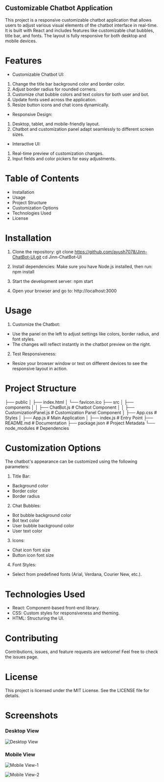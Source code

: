 ## Customizable Chatbot Application
This project is a responsive customizable chatbot application that allows users to adjust various visual elements of the chatbot interface in real-time. It is built with React and includes features like customizable chat bubbles, title bar, and fonts. The layout is fully responsive for both desktop and mobile devices.

# Features
- Customizable Chatbot UI:

1. Change the title bar background color and border color.
2. Adjust border radius for rounded corners.
3. Customize chat bubble colors and text colors for both user and bot.
4. Update fonts used across the application.
5. Resize button icons and chat icons dynamically.

- Responsive Design:
1. Desktop, tablet, and mobile-friendly layout.
2. Chatbot and customization panel adapt seamlessly to different screen sizes.

- Interactive UI:
1. Real-time preview of customization changes.
2. Input fields and color pickers for easy adjustments.


# Table of Contents
- Installation
- Usage
- Project Structure
- Customization Options
- Technologies Used
- License


# Installation
1. Clone the repository:
git clone https://github.com/ayush7078/Jinn-ChatBot-UI.git
cd Jinn-ChatBot-UI

2. Install dependencies: Make sure you have Node.js installed, then run:
npm install

3. Start the development server:
npm start

4. Open your browser and go to:
http://localhost:3000

# Usage
1. Customize the Chatbot:
- Use the panel on the left to adjust settings like colors, border radius, and font styles.
- The changes will reflect instantly in the chatbot preview on the right.

2. Test Responsiveness:
- Resize your browser window or test on different devices to see the responsive layout in action.


# Project Structure
├── public
│   ├── index.html
│   └── favicon.ico
├── src
│   ├── components
│   │   ├── ChatBot.js          # Chatbot Component
│   │   ├── CustomizationPanel.js # Customization Panel Component
│   ├── App.css                 # Styles
│   ├── App.js                  # Main Application
│   ├── index.js                # Entry Point
├── README.md                   # Documentation
├── package.json                # Project Metadata
└── node_modules                # Dependencies


# Customization Options
The chatbot's appearance can be customized using the following parameters:

1. Title Bar:
- Background color
- Border color
- Border radius

2. Chat Bubbles:
- Bot bubble background color
- Bot text color
- User bubble background color
- User text color

3. Icons:
- Chat icon font size
- Button icon font size

4. Font Styles:
- Select from predefined fonts (Arial, Verdana, Courier New, etc.).

# Technologies Used
- React: Component-based front-end library.
- CSS: Custom styles for responsiveness and theming.
- HTML: Structuring the UI.

# Contributing
Contributions, issues, and feature requests are welcome!
Feel free to check the issues page.

# License
This project is licensed under the MIT License. See the LICENSE file for details.

# Screenshots
### Desktop View
![Desktop View](./public/assets/Jinn-Chatbot.png)

### Mobile View
![Mobile View-1](./public/assets/Mobile-Responsive-1.jpg)

![Mobile View-2](./public/assets/Mobile-Responsive-2.jpg)
